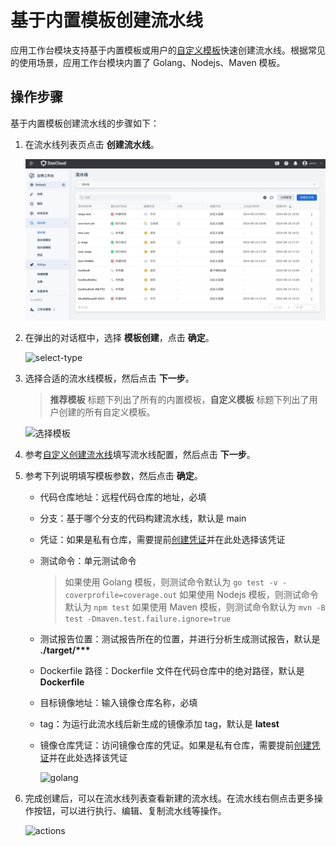 # 基于内置模板创建流水线

应用工作台模块支持基于内置模板或用户的[自定义模板](../template/custom-template.md)快速创建流水线。根据常见的使用场景，应用工作台模块内置了 Golang、Nodejs、Maven 模板。

## 操作步骤

基于内置模板创建流水线的步骤如下：

1. 在流水线列表页点击 __创建流水线__。

    ![click-create](../../../images/pipe-cust01.jpg)

2. 在弹出的对话框中，选择 __模板创建__，点击 __确定__。

    ![select-type](https://docs.daocloud.io/daocloud-docs-images/docs/amamba/images/template01.png)

3. 选择合适的流水线模板，然后点击 __下一步__。

    > __推荐模板__ 标题下列出了所有的内置模板，__自定义模板__ 标题下列出了用户创建的所有自定义模板。

    ![选择模板](https://docs.daocloud.io/daocloud-docs-images/docs/amamba/images/template02.png)

4. 参考[自定义创建流水线](custom.md)填写流水线配置，然后点击 __下一步__。

5. 参考下列说明填写模板参数，然后点击 __确定__。

    - 代码仓库地址：远程代码仓库的地址，必填
    - 分支：基于哪个分支的代码构建流水线，默认是 main
    - 凭证：如果是私有仓库，需要提前[创建凭证](../credential.md)并在此处选择该凭证
    - 测试命令：单元测试命令

        > 如果使用 Golang 模板，则测试命令默认为 `go test -v -coverprofile=coverage.out`
        > 如果使用 Nodejs 模板，则测试命令默认为 `npm test`
        > 如果使用 Maven 模板，则测试命令默认为 `mvn -B test -Dmaven.test.failure.ignore=true`

    - 测试报告位置：测试报告所在的位置，并进行分析生成测试报告，默认是 __./target/***__
    - Dockerfile 路径：Dockerfile 文件在代码仓库中的绝对路径，默认是 __Dockerfile__
    - 目标镜像地址：输入镜像仓库名称，必填
    - tag：为运行此流水线后新生成的镜像添加 tag，默认是 __latest__
    - 镜像仓库凭证：访问镜像仓库的凭证。如果是私有仓库，需要提前[创建凭证](../credential.md)并在此处选择该凭证

        ![golang](https://docs.daocloud.io/daocloud-docs-images/docs/zh/docs/amamba/images/golang.png)

6. 完成创建后，可以在流水线列表查看新建的流水线。在流水线右侧点击更多操作按钮，可以进行执行、编辑、复制流水线等操作。

    ![actions](https://docs.daocloud.io/daocloud-docs-images/docs/amamba/images/template03.png)
